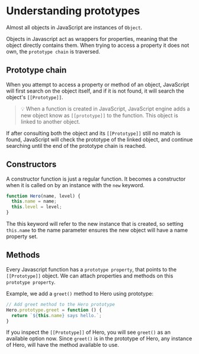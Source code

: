 # Understanding prototypes

Almost all objects in JavaScript are instances of `Object`.

Objects in Javascript act as wrappers for properties, meaning that the object directly contains them. When trying to access a property it does not own, the `prototype chain` is traversed.

## Prototype chain

When you attempt to access a property or method of an object, JavaScript will first search on the object itself, and if it is not found, it will search the object's `[[Prototype]]`.

>💡 When a function is created in JavaScript, JavaScript engine adds a new object know as `[[prototype]]` to the function. This object is linked to another object.

If after consulting both the object and its `[[Prototype]]` still no match is found, JavaScript will check the prototype of the linked object, and continue searching until the end of the prototype chain is reached.

## Constructors

A constructor function is just a regular function. It becomes a constructor when it is called on by an instance with the `new` keyword.

```javascript
function Hero(name, level) {
  this.name = name;
  this.level = level;
}
```

The this keyword will refer to the new instance that is created, so setting `this.name` to the name parameter ensures the new object will have a name property set.

## Methods

Every Javascript function has a `prototype property`, that points to the `[[Prototype]]` object. We can attach properties and methods on this `prototype property`.

Example, we add a `greet()` method to Hero using prototype:

```Javascript
// Add greet method to the Hero prototype
Hero.prototype.greet = function () {
  return `${this.name} says hello.`;
}
```

If you inspect the `[[Prototype]]` of Hero, you will see `greet()` as an available option now. Since `greet()` is in the prototype of Hero, any instance of Hero, will have the method available to use.